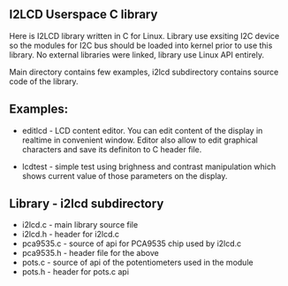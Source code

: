 ## I2LCD Userspace C library

Here is I2LCD library written in C for Linux. Library use exsiting I2C device
so the modules for I2C bus should be loaded into kernel prior to use this library.
No external libraries were linked, library use Linux API entirely.

Main directory contains few examples, i2lcd subdirectory contains source code of
the library.

## Examples:

* editlcd - LCD content editor. You can edit content of the display in realtime in
  convenient window. Editor also allow to edit graphical characters and save its
  definiton to C header file.


* lcdtest - simple test using brighness and contrast manipulation which shows
  current value of those parameters on the display.


## Library - i2lcd subdirectory

* i2lcd.c - main library source file
* i2lcd.h - header for i2lcd.c
* pca9535.c - source of api for PCA9535 chip used by i2lcd.c
* pca9535.h - header file for the above
* pots.c - source of api of the potentiometers used in the module
* pots.h - header for pots.c api
